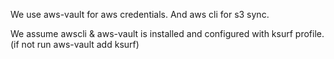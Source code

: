 We use aws-vault for aws credentials.
And aws cli for s3 sync.

We assume awscli & aws-vault is installed and configured with ksurf profile.
(if not run aws-vault add ksurf)

